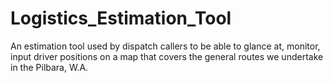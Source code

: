 # Logistics_Estimation_Tool
An estimation tool used by dispatch callers to be able to glance at, monitor, input driver positions on a map that covers the general routes we undertake in the Pilbara, W.A. 

